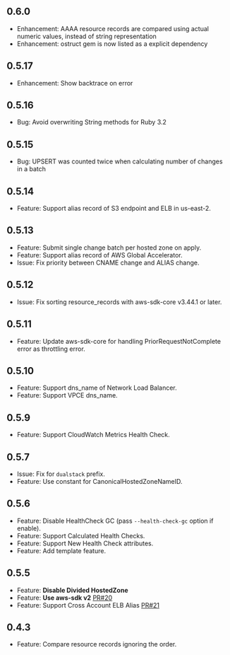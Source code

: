 ## 0.6.0
- Enhancement: AAAA resource records are compared using actual numeric values, instead of string representation
- Enhancement: ostruct gem is now listed as a explicit dependency

## 0.5.17
- Enhancement: Show backtrace on error

## 0.5.16
- Bug: Avoid overwriting String methods for Ruby 3.2 

## 0.5.15
- Bug: UPSERT was counted twice when calculating number of changes in a batch

## 0.5.14
- Feature: Support alias record of S3 endpoint and ELB in us-east-2.

## 0.5.13
- Feature: Submit single change batch per hosted zone on apply.
- Feature: Support alias record of AWS Global Accelerator.
- Issue: Fix priority between CNAME change and ALIAS change.

## 0.5.12
- Issue: Fix sorting resource\_records with aws-sdk-core v3.44.1 or later.

## 0.5.11
- Feature: Update aws-sdk-core for handling PriorRequestNotComplete error as throttling error.

## 0.5.10
- Feature: Support dns\_name of Network Load Balancer.
- Feature: Support VPCE dns\_name.

## 0.5.9
- Feature: Support CloudWatch Metrics Health Check.

## 0.5.7
- Issue: Fix for `dualstack` prefix.
- Feature: Use constant for CanonicalHostedZoneNameID.

## 0.5.6
- Feature: Disable HealthCheck GC (pass `--health-check-gc` option if enable).
- Feature: Support Calculated Health Checks.
- Feature: Support New Health Check attributes.
- Feature: Add template feature.

## 0.5.5
- Feature: **Disable Divided HostedZone**
- Feature: **Use aws-sdk v2** [PR#20](https://github.com/winebarrel/roadworker/pull/20)
- Feature: Support Cross Account ELB Alias [PR#21](https://github.com/winebarrel/roadworker/pull/21)

## 0.4.3
- Feature: Compare resource records ignoring the order.
